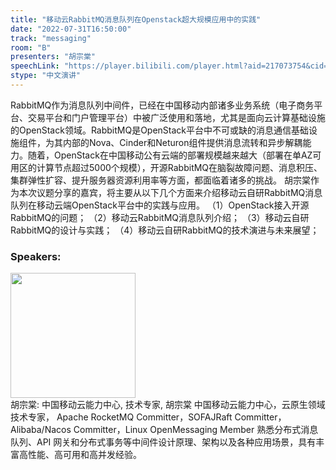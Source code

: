 ```yaml
---
title: "移动云RabbitMQ消息队列在Openstack超大规模应用中的实践"
date: "2022-07-31T16:50:00"
track: "messaging"
room: "B"
presenters: "胡宗棠"
speechLink: "https://player.bilibili.com/player.html?aid=217073754&cid=806464983&page=1"
stype: "中文演讲"
---
```

RabbitMQ作为消息队列中间件，已经在中国移动内部诸多业务系统（电子商务平台、交易平台和门户管理平台）中被广泛使用和落地，尤其是面向云计算基础设施的OpenStack领域。RabbitMQ是OpenStack平台中不可或缺的消息通信基础设施组件，为其内部的Nova、Cinder和Neturon组件提供消息流转和异步解耦能力。随着，OpenStack在中国移动公有云端的部署规模越来越大（部署在单AZ可用区的计算节点超过5000个规模），开源RabbitMQ在脑裂故障问题、消息积压、集群弹性扩容、提升服务器资源利用率等方面，都面临着诸多的挑战。
胡宗棠作为本次议题分享的嘉宾，将主要从以下几个方面来介绍移动云自研RabbitMQ消息队列在移动云端OpenStack平台中的实践与应用。
（1）OpenStack接入开源RabbitMQ的问题；
（2）移动云RabbitMQ消息队列介绍；
（3）移动云自研RabbitMQ的设计与实践；
（4）移动云自研RabbitMQ的技术演进与未来展望；
 ### Speakers: 
 <img src="images/speaker/1246.png" width="200" /><br>胡宗棠: 中国移动云能力中心, 技术专家, 胡宗棠 中国移动云能力中心，云原生领域技术专家，
Apache RocketMQ Committer，SOFAJRaft Committer，
Alibaba/Nacos Committer，Linux OpenMessaging Member
熟悉分布式消息队列、API 网关和分布式事务等中间件设计原理、架构以及各种应用场景，具有丰富高性能、高可用和高并发经验。

 
